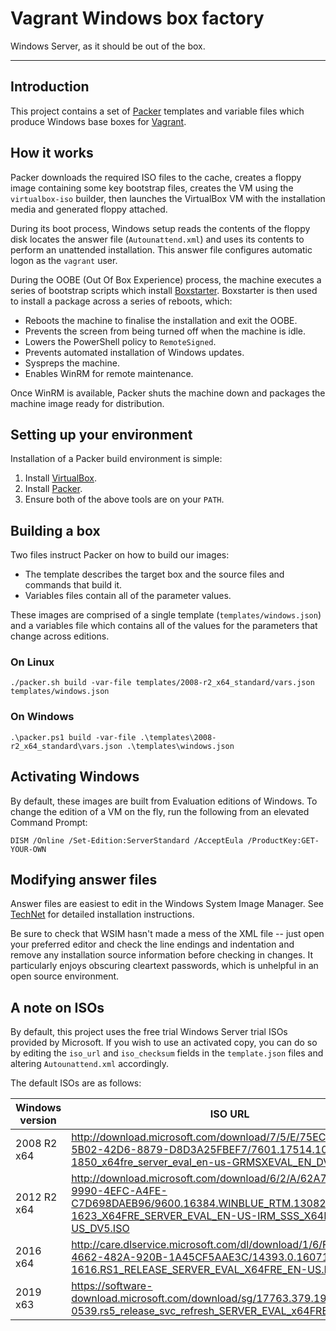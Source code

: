 # Vagrant Windows box factory

Windows Server, as it should be out of the box.

---

## Introduction

This project contains a set of [Packer](https://www.packer.io/) templates and variable files which produce Windows base boxes for [Vagrant](https://www.vagrantup.com/).

## How it works

Packer downloads the required ISO files to the cache, creates a floppy image containing some key bootstrap files, creates the VM using the `virtualbox-iso` builder, then launches the VirtualBox VM with the installation media and generated floppy attached.

During its boot process, Windows setup reads the contents of the floppy disk locates the answer file (`Autounattend.xml`) and uses its contents to perform an unattended installation. This answer file configures automatic logon as the `vagrant` user.

During the OOBE (Out Of Box Experience) process, the machine executes a series of bootstrap scripts which install [Boxstarter](http://boxstarter.org/). Boxstarter is then used to install a package across a series of reboots, which:

- Reboots the machine to finalise the installation and exit the OOBE.
- Prevents the screen from being turned off when the machine is idle.
- Lowers the PowerShell policy to `RemoteSigned`.
- Prevents automated installation of Windows updates.
- Syspreps the machine.
- Enables WinRM for remote maintenance.

Once WinRM is available, Packer shuts the machine down and packages the machine image ready for distribution.

## Setting up your environment

Installation of a Packer build environment is simple:

1. Install [VirtualBox](https://www.virtualbox.org/wiki/Downloads).
2. Install [Packer](https://packer.io/downloads.html).
3. Ensure both of the above tools are on your `PATH`.

## Building a box

Two files instruct Packer on how to build our images:

- The template describes the target box and the source files and commands that build it.
- Variables files contain all of the parameter values.

These images are comprised of a single template (`templates/windows.json`) and a variables file which contains all of the values for the parameters that change across editions.

### On Linux

```console
./packer.sh build -var-file templates/2008-r2_x64_standard/vars.json templates/windows.json
```

### On Windows

```console
.\packer.ps1 build -var-file .\templates\2008-r2_x64_standard\vars.json .\templates\windows.json
```

## Activating Windows

By default, these images are built from Evaluation editions of Windows. To change the edition of a VM on the fly, run the following from an elevated Command Prompt:

```console
DISM /Online /Set-Edition:ServerStandard /AcceptEula /ProductKey:GET-YOUR-OWN
```

## Modifying answer files

Answer files are easiest to edit in the Windows System Image Manager. See [TechNet](https://technet.microsoft.com/en-GB/library/hh825494.aspx) for detailed installation instructions.

Be sure to check that WSIM hasn't made a mess of the XML file -- just open your preferred editor and check the line endings and indentation and remove any installation source information before checking in changes. It particularly enjoys obscuring cleartext passwords, which is unhelpful in an open source environment.

## A note on ISOs

By default, this project uses the free trial Windows Server trial ISOs provided by Microsoft. If you wish to use an activated copy, you can do so by editing the `iso_url` and `iso_checksum` fields in the `template.json` files and altering `Autounattend.xml` accordingly.

The default ISOs are as follows:

| Windows version | ISO URL | Cache filename |
| --- | --- | --- |
| 2008 R2 x64 | http://download.microsoft.com/download/7/5/E/75EC4E54-5B02-42D6-8879-D8D3A25FBEF7/7601.17514.101119-1850_x64fre_server_eval_en-us-GRMSXEVAL_EN_DVD.iso | `75e529d96d6b175622512cf0a1bc55a5d1677e6a9d3b913fe95c65b6aa41770d.iso` |
| 2012 R2 x64 | http://download.microsoft.com/download/6/2/A/62A76ABB-9990-4EFC-A4FE-C7D698DAEB96/9600.16384.WINBLUE_RTM.130821-1623_X64FRE_SERVER_EVAL_EN-US-IRM_SSS_X64FREE_EN-US_DV5.ISO | `0fa2380dae2e2178d3dcbd7475d35a9133fd0d61cad4fa1f87a2a83f358a3c8b.iso` |
| 2016 x64 | http://care.dlservice.microsoft.com/dl/download/1/6/F/16FA20E6-4662-482A-920B-1A45CF5AAE3C/14393.0.160715-1616.RS1_RELEASE_SERVER_EVAL_X64FRE_EN-US.ISO | `524abd34eb2abcc5e5a12da5b1c97fa3a6a626a831c29b4e74801f4131fb08ed.iso` |
| 2019 x63 | https://software-download.microsoft.com/download/sg/17763.379.190312-0539.rs5_release_svc_refresh_SERVER_EVAL_x64FRE_en-us.iso | `` |
